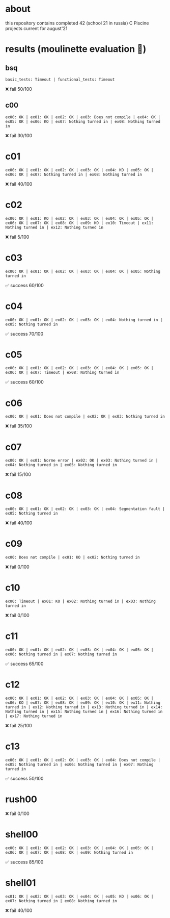 # about
this repository contains completed 42 (school 21 in russia) C Piscine projects current for august'21

# results (moulinette evaluation 🤖)
## bsq
```trace
basic_tests: Timeout | functional_tests: Timeout
```
❌ fail 50/100

## c00
```trace
ex00: OK | ex01: OK | ex02: OK | ex03: Does not compile | ex04: OK | ex05: OK | ex06: KO | ex07: Nothing turned in | ex08: Nothing turned in
```
❌ fail 30/100

# c01
```trace
ex00: OK | ex01: OK | ex02: OK | ex03: OK | ex04: KO | ex05: OK | ex06: OK | ex07: Nothing turned in | ex08: Nothing turned in
```
❌ fail 40/100

# c02
```trace
ex00: OK | ex01: KO | ex02: OK | ex03: OK | ex04: OK | ex05: OK | ex06: OK | ex07: OK | ex08: OK | ex09: KO | ex10: Timeout | ex11: Nothing turned in | ex12: Nothing turned in
```
❌ fail 5/100

# c03
```trace
ex00: OK | ex01: OK | ex02: OK | ex03: OK | ex04: OK | ex05: Nothing turned in
```
✅ success 60/100

# c04
```trace
ex00: OK | ex01: OK | ex02: OK | ex03: OK | ex04: Nothing turned in | ex05: Nothing turned in
```
✅ success 70/100

# c05
```trace
ex00: OK | ex01: OK | ex02: OK | ex03: OK | ex04: OK | ex05: OK | ex06: OK | ex07: Timeout | ex08: Nothing turned in
```
✅ success 60/100

# c06
```trace
ex00: OK | ex01: Does not compile | ex02: OK | ex03: Nothing turned in
```
❌ fail 35/100

# c07
```trace
ex00: OK | ex01: Norme error | ex02: OK | ex03: Nothing turned in | ex04: Nothing turned in | ex05: Nothing turned in
```
❌ fail 15/100

# c08
```trace
ex00: OK | ex01: OK | ex02: OK | ex03: OK | ex04: Segmentation fault | ex05: Nothing turned in
```
❌ fail 40/100

# c09
```trace
ex00: Does not compile | ex01: KO | ex02: Nothing turned in
```
❌ fail 0/100

# c10
```trace
ex00: Timeout | ex01: KO | ex02: Nothing turned in | ex03: Nothing turned in
```
❌ fail 0/100

# c11
```trace
ex00: OK | ex01: OK | ex02: OK | ex03: OK | ex04: OK | ex05: OK | ex06: Nothing turned in | ex07: Nothing turned in
```
✅ success 65/100

# c12
```trace
ex00: OK | ex01: OK | ex02: OK | ex03: OK | ex04: OK | ex05: OK | ex06: KO | ex07: OK | ex08: OK | ex09: OK | ex10: OK | ex11: Nothing turned in | ex12: Nothing turned in | ex13: Nothing turned in | ex14: Nothing turned in | ex15: Nothing turned in | ex16: Nothing turned in | ex17: Nothing turned in
```
❌ fail 25/100

# c13
```trace
ex00: OK | ex01: OK | ex02: OK | ex03: OK | ex04: Does not compile | ex05: Nothing turned in | ex06: Nothing turned in | ex07: Nothing turned in
```
✅ success 50/100

# rush00
❌ fail 0/100

# shell00
```trace
ex00: OK | ex01: OK | ex02: OK | ex03: OK | ex04: OK | ex05: OK | ex06: OK | ex07: OK | ex08: OK | ex09: Nothing turned in
```
✅ success 85/100

# shell01
```trace
ex01: OK | ex02: OK | ex03: OK | ex04: OK | ex05: KO | ex06: OK | ex07: Nothing turned in | ex08: Nothing turned in
```
❌ fail 40/100
